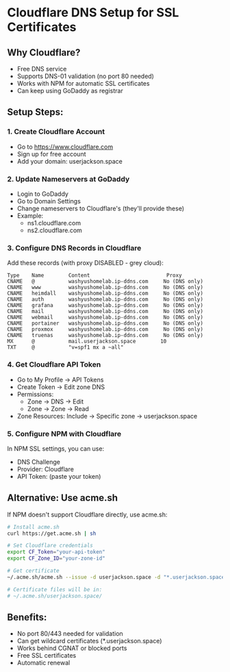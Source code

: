 # Cloudflare DNS Setup for SSL Certificates

## Why Cloudflare?
- Free DNS service
- Supports DNS-01 validation (no port 80 needed)
- Works with NPM for automatic SSL certificates
- Can keep using GoDaddy as registrar

## Setup Steps:

### 1. Create Cloudflare Account
- Go to https://www.cloudflare.com
- Sign up for free account
- Add your domain: userjackson.space

### 2. Update Nameservers at GoDaddy
- Login to GoDaddy
- Go to Domain Settings
- Change nameservers to Cloudflare's (they'll provide these)
- Example: 
  - ns1.cloudflare.com
  - ns2.cloudflare.com

### 3. Configure DNS Records in Cloudflare
Add these records (with proxy DISABLED - grey cloud):
```
Type    Name        Content                         Proxy
CNAME   @           washyushomelab.ip-ddns.com     No (DNS only)
CNAME   www         washyushomelab.ip-ddns.com     No (DNS only)
CNAME   heimdall    washyushomelab.ip-ddns.com     No (DNS only)
CNAME   auth        washyushomelab.ip-ddns.com     No (DNS only)
CNAME   grafana     washyushomelab.ip-ddns.com     No (DNS only)
CNAME   mail        washyushomelab.ip-ddns.com     No (DNS only)
CNAME   webmail     washyushomelab.ip-ddns.com     No (DNS only)
CNAME   portainer   washyushomelab.ip-ddns.com     No (DNS only)
CNAME   proxmox     washyushomelab.ip-ddns.com     No (DNS only)
CNAME   truenas     washyushomelab.ip-ddns.com     No (DNS only)
MX      @           mail.userjackson.space        10
TXT     @           "v=spf1 mx a ~all"
```

### 4. Get Cloudflare API Token
- Go to My Profile → API Tokens
- Create Token → Edit zone DNS
- Permissions:
  - Zone → DNS → Edit
  - Zone → Zone → Read
- Zone Resources: Include → Specific zone → userjackson.space

### 5. Configure NPM with Cloudflare
In NPM SSL settings, you can use:
- DNS Challenge
- Provider: Cloudflare
- API Token: (paste your token)

## Alternative: Use acme.sh
If NPM doesn't support Cloudflare directly, use acme.sh:

```bash
# Install acme.sh
curl https://get.acme.sh | sh

# Set Cloudflare credentials
export CF_Token="your-api-token"
export CF_Zone_ID="your-zone-id"

# Get certificate
~/.acme.sh/acme.sh --issue -d userjackson.space -d "*.userjackson.space" --dns dns_cf

# Certificate files will be in:
# ~/.acme.sh/userjackson.space/
```

## Benefits:
- No port 80/443 needed for validation
- Can get wildcard certificates (*.userjackson.space)
- Works behind CGNAT or blocked ports
- Free SSL certificates
- Automatic renewal